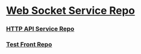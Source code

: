 # [Web Socket Service Repo](https://github.com/TooWorthless/WebSocketService)

### [HTTP API Service Repo](https://github.com/TooWorthless/HttpApiService)
### [Test Front Repo](https://github.com/TooWorthless/TestFront)